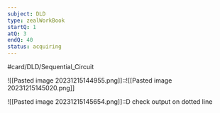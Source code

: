 ```yaml
---
subject: DLD
type: zealWorkBook
startQ: 1
atQ: 3
endQ: 40
status: acquiring
---
```

#card/DLD/Sequential_Circuit 

![[Pasted image 20231215144955.png]]::![[Pasted image 20231215145020.png]]


![[Pasted image 20231215145654.png]]::D check output on dotted line


